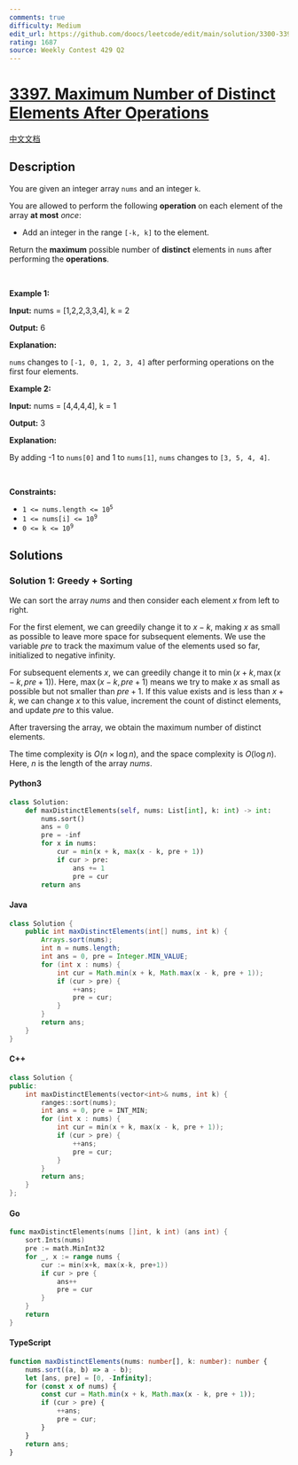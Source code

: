 ```yaml
---
comments: true
difficulty: Medium
edit_url: https://github.com/doocs/leetcode/edit/main/solution/3300-3399/3397.Maximum%20Number%20of%20Distinct%20Elements%20After%20Operations/README_EN.md
rating: 1687
source: Weekly Contest 429 Q2
---
```


<!-- problem:start -->

# [3397. Maximum Number of Distinct Elements After Operations](https://leetcode.com/problems/maximum-number-of-distinct-elements-after-operations)

[中文文档](/solution/3300-3399/3397.Maximum%20Number%20of%20Distinct%20Elements%20After%20Operations/README.md)

## Description

<!-- description:start -->

<p>You are given an integer array <code>nums</code> and an integer <code>k</code>.</p>

<p>You are allowed to perform the following <strong>operation</strong> on each element of the array <strong>at most</strong> <em>once</em>:</p>

<ul>
	<li>Add an integer in the range <code>[-k, k]</code> to the element.</li>
</ul>

<p>Return the <strong>maximum</strong> possible number of <strong>distinct</strong> elements in <code>nums</code> after performing the <strong>operations</strong>.</p>

<p>&nbsp;</p>
<p><strong class="example">Example 1:</strong></p>

<div class="example-block">
<p><strong>Input:</strong> <span class="example-io">nums = [1,2,2,3,3,4], k = 2</span></p>

<p><strong>Output:</strong> <span class="example-io">6</span></p>

<p><strong>Explanation:</strong></p>

<p><code>nums</code> changes to <code>[-1, 0, 1, 2, 3, 4]</code> after performing operations on the first four elements.</p>
</div>

<p><strong class="example">Example 2:</strong></p>

<div class="example-block">
<p><strong>Input:</strong> <span class="example-io">nums = [4,4,4,4], k = 1</span></p>

<p><strong>Output:</strong> <span class="example-io">3</span></p>

<p><strong>Explanation:</strong></p>

<p>By adding -1 to <code>nums[0]</code> and 1 to <code>nums[1]</code>, <code>nums</code> changes to <code>[3, 5, 4, 4]</code>.</p>
</div>

<p>&nbsp;</p>
<p><strong>Constraints:</strong></p>

<ul>
	<li><code>1 &lt;= nums.length &lt;= 10<sup>5</sup></code></li>
	<li><code>1 &lt;= nums[i] &lt;= 10<sup>9</sup></code></li>
	<li><code>0 &lt;= k &lt;= 10<sup>9</sup></code></li>
</ul>

<!-- description:end -->

## Solutions

<!-- solution:start -->

### Solution 1: Greedy + Sorting

We can sort the array $\textit{nums}$ and then consider each element $x$ from left to right.

For the first element, we can greedily change it to $x - k$, making $x$ as small as possible to leave more space for subsequent elements. We use the variable $\textit{pre}$ to track the maximum value of the elements used so far, initialized to negative infinity.

For subsequent elements $x$, we can greedily change it to $\min(x + k, \max(x - k, \textit{pre} + 1))$. Here, $\max(x - k, \textit{pre} + 1)$ means we try to make $x$ as small as possible but not smaller than $\textit{pre} + 1$. If this value exists and is less than $x + k$, we can change $x$ to this value, increment the count of distinct elements, and update $\textit{pre}$ to this value.

After traversing the array, we obtain the maximum number of distinct elements.

The time complexity is $O(n \times \log n)$, and the space complexity is $O(\log n)$. Here, $n$ is the length of the array $\textit{nums}$.

<!-- tabs:start -->

#### Python3

```python
class Solution:
    def maxDistinctElements(self, nums: List[int], k: int) -> int:
        nums.sort()
        ans = 0
        pre = -inf
        for x in nums:
            cur = min(x + k, max(x - k, pre + 1))
            if cur > pre:
                ans += 1
                pre = cur
        return ans
```

#### Java

```java
class Solution {
    public int maxDistinctElements(int[] nums, int k) {
        Arrays.sort(nums);
        int n = nums.length;
        int ans = 0, pre = Integer.MIN_VALUE;
        for (int x : nums) {
            int cur = Math.min(x + k, Math.max(x - k, pre + 1));
            if (cur > pre) {
                ++ans;
                pre = cur;
            }
        }
        return ans;
    }
}
```

#### C++

```cpp
class Solution {
public:
    int maxDistinctElements(vector<int>& nums, int k) {
        ranges::sort(nums);
        int ans = 0, pre = INT_MIN;
        for (int x : nums) {
            int cur = min(x + k, max(x - k, pre + 1));
            if (cur > pre) {
                ++ans;
                pre = cur;
            }
        }
        return ans;
    }
};
```

#### Go

```go
func maxDistinctElements(nums []int, k int) (ans int) {
	sort.Ints(nums)
	pre := math.MinInt32
	for _, x := range nums {
		cur := min(x+k, max(x-k, pre+1))
		if cur > pre {
			ans++
			pre = cur
		}
	}
	return
}
```

#### TypeScript

```ts
function maxDistinctElements(nums: number[], k: number): number {
    nums.sort((a, b) => a - b);
    let [ans, pre] = [0, -Infinity];
    for (const x of nums) {
        const cur = Math.min(x + k, Math.max(x - k, pre + 1));
        if (cur > pre) {
            ++ans;
            pre = cur;
        }
    }
    return ans;
}
```

<!-- tabs:end -->

<!-- solution:end -->

<!-- problem:end -->
